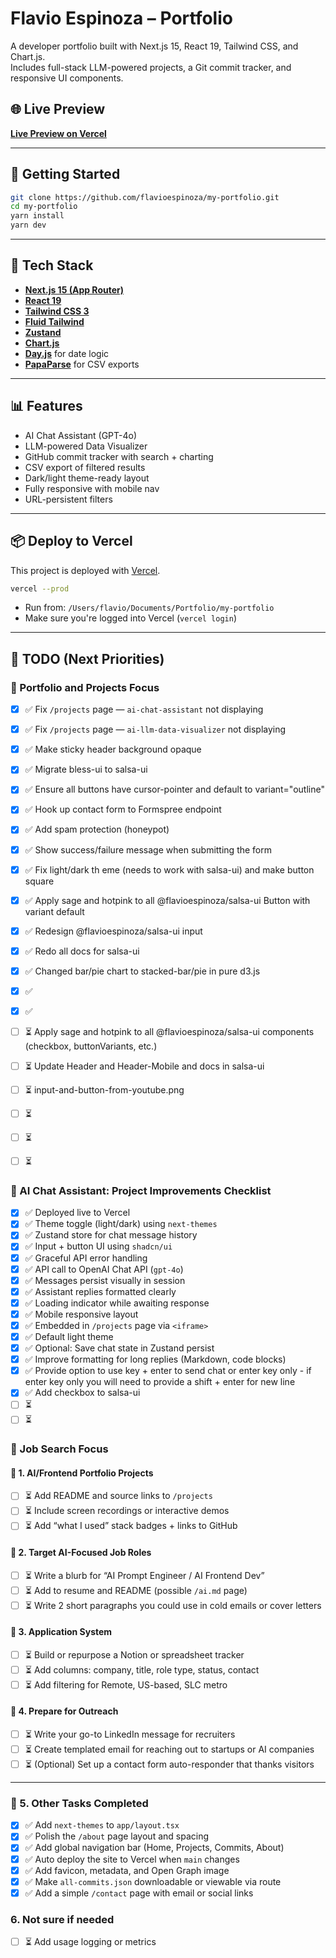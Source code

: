 # Flavio Espinoza – Portfolio

A developer portfolio built with Next.js 15, React 19, Tailwind CSS, and Chart.js.  
Includes full-stack LLM-powered projects, a Git commit tracker, and responsive UI components.

## 🌐 Live Preview

**[Live Preview on Vercel](https://my-portfolio-lt8gin5a0-flavio-espinozas-projects.vercel.app)**

---

## 🚀 Getting Started

```bash
git clone https://github.com/flavioespinoza/my-portfolio.git
cd my-portfolio
yarn install
yarn dev
```

---

## 🧰 Tech Stack

- **[Next.js 15 (App Router)](https://nextjs.org/docs/app)**
- **[React 19](https://react.dev)**
- **[Tailwind CSS 3](https://tailwindcss.com)**
- **[Fluid Tailwind](https://fluid.tw/#basic-usage)**
- **[Zustand](https://zustand-demo.pmnd.rs)**
- **[Chart.js](https://www.chartjs.org)**
- **[Day.js](https://day.js.org)** for date logic
- **[PapaParse](https://www.papaparse.com)** for CSV exports

---

## 📊 Features

- AI Chat Assistant (GPT-4o)
- LLM-powered Data Visualizer
- GitHub commit tracker with search + charting
- CSV export of filtered results
- Dark/light theme-ready layout
- Fully responsive with mobile nav
- URL-persistent filters

---

## 📦 Deploy to Vercel

This project is deployed with [Vercel](https://vercel.com/).

```bash
vercel --prod
```

- Run from: `/Users/flavio/Documents/Portfolio/my-portfolio`
- Make sure you're logged into Vercel (`vercel login`)

---

## 🔧 TODO (Next Priorities)

### 🧠 Portfolio and Projects Focus

- [x] ✅ Fix `/projects` page — `ai-chat-assistant` not displaying
- [x] ✅ Fix `/projects` page — `ai-llm-data-visualizer` not displaying
- [x] ✅ Make sticky header background opaque
- [x] ✅ Migrate bless-ui to salsa-ui
- [x] ✅ Ensure all buttons have cursor-pointer and default to variant="outline"
- [x] ✅ Hook up contact form to Formspree endpoint
- [x] ✅ Add spam protection (honeypot)
- [x] ✅ Show success/failure message when submitting the form
- [x] ✅ Fix light/dark th eme (needs to work with salsa-ui) and make button square
- [x] ✅ Apply sage and hotpink to all @flavioespinoza/salsa-ui Button with variant default
- [x] ✅ Redesign @flavioespinoza/salsa-ui input
- [x] ✅ Redo all docs for salsa-ui
- [x] ✅ Changed bar/pie chart to stacked-bar/pie in pure d3.js
- [x] ✅ 
- [x] ✅ 

- [ ] ⏳ Apply sage and hotpink to all @flavioespinoza/salsa-ui components (checkbox, buttonVariants, etc.)
- [ ] ⏳ Update Header and Header-Mobile and docs in salsa-ui
- [ ] ⏳ input-and-button-from-youtube.png
- [ ] ⏳ 
- [ ] ⏳
- [ ] ⏳

### 🤖 AI Chat Assistant: Project Improvements Checklist

- [x] ✅ Deployed live to Vercel
- [x] ✅ Theme toggle (light/dark) using `next-themes`
- [x] ✅ Zustand store for chat message history
- [x] ✅ Input + button UI using `shadcn/ui`
- [x] ✅ Graceful API error handling
- [x] ✅ API call to OpenAI Chat API (`gpt-4o`)
- [x] ✅ Messages persist visually in session
- [x] ✅ Assistant replies formatted clearly
- [x] ✅ Loading indicator while awaiting response
- [x] ✅ Mobile responsive layout
- [x] ✅ Embedded in `/projects` page via `<iframe>`
- [x] ✅ Default light theme
- [x] ✅ Optional: Save chat state in Zustand persist
- [x] ✅ Improve formatting for long replies (Markdown, code blocks)
- [x] ✅ Provide option to use key + enter to send chat or enter key only - if enter key only you will need to provide a shift + enter for new line
- [x] ✅ Add checkbox to salsa-ui
- [ ] ⏳
- [ ] ⏳

### 🧠 Job Search Focus

#### 📂 1. AI/Frontend Portfolio Projects

- [ ] ⏳ Add README and source links to `/projects`
- [ ] ⏳ Include screen recordings or interactive demos
- [ ] ⏳ Add “what I used” stack badges + links to GitHub

#### 🧠 2. Target AI-Focused Job Roles

- [ ] ⏳ Write a blurb for “AI Prompt Engineer / AI Frontend Dev”
- [ ] ⏳ Add to resume and README (possible `/ai.md` page)
- [ ] ⏳ Write 2 short paragraphs you could use in cold emails or cover letters

#### 💼 3. Application System

- [ ] ⏳ Build or repurpose a Notion or spreadsheet tracker
- [ ] ⏳ Add columns: company, title, role type, status, contact
- [ ] ⏳ Add filtering for Remote, US-based, SLC metro

#### 📝 4. Prepare for Outreach

- [ ] ⏳ Write your go-to LinkedIn message for recruiters
- [ ] ⏳ Create templated email for reaching out to startups or AI companies
- [ ] ⏳ (Optional) Set up a contact form auto-responder that thanks visitors

---

### 📝 5. Other Tasks Completed

- [x] ✅ Add `next-themes` to `app/layout.tsx`
- [x] ✅ Polish the `/about` page layout and spacing
- [x] ✅ Add global navigation bar (Home, Projects, Commits, About)
- [x] ✅ Auto deploy the site to Vercel when `main` changes
- [x] ✅ Add favicon, metadata, and Open Graph image
- [x] ✅ Make `all-commits.json` downloadable or viewable via route
- [x] ✅ Add a simple `/contact` page with email or social links

### 6. Not sure if needed

- [ ] ⏳ Add usage logging or metrics
